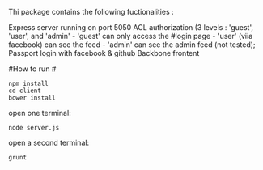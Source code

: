 Thi package contains the following fuctionalities : 

Express server running on port 5050
ACL authorization (3 levels : 'guest', 'user', and 'admin'
    - 'guest' can only access the #login page
    - 'user' (viia facebook) can see the feed
    - 'admin' can see the admin feed (not tested);
Passport login with facebook & github
Backbone frontent


#How to run #

```
npm install
cd client
bower install
```

open one terminal: 
```
node server.js
```

open a second terminal:
```
grunt
```
